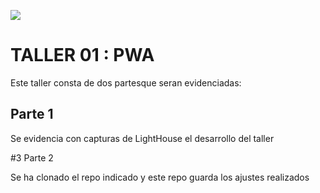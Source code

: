 ![](https://raw.github.com/jssosa10/miso4208/master/src/common/images/logo-uniandes.png)

# TALLER 01 : PWA

Este taller consta de dos partesque seran evidenciadas:

## Parte 1

Se evidencia con capturas de LightHouse el desarrollo del taller

#3 Parte 2

Se ha clonado el repo indicado y este repo guarda los ajustes realizados 
